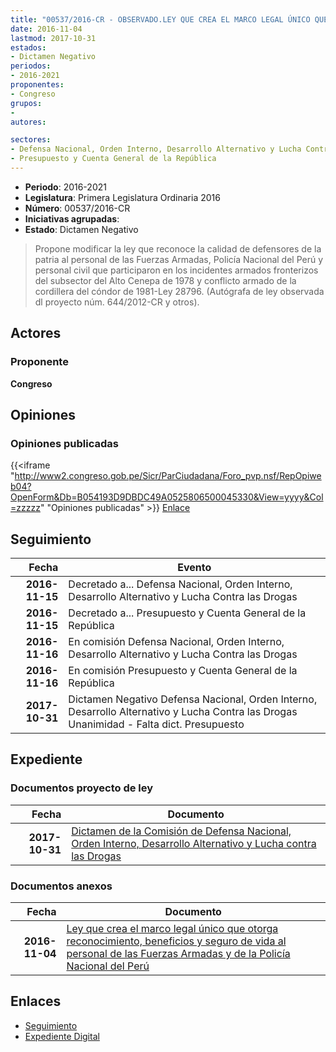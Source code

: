 ```yaml
---
title: "00537/2016-CR - OBSERVADO.LEY QUE CREA EL MARCO LEGAL ÚNICO QUE OTORGA RECONOCIMIENTO, BENEFICIOS Y SEGURO DE VIDA AL PERSONAL DE LAS FUERZAS ARMADAS Y DE LA POLICÍA NACIONAL DEL PERÚ"
date: 2016-11-04
lastmod: 2017-10-31
estados:
- Dictamen Negativo
periodos:
- 2016-2021
proponentes:
- Congreso
grupos:
- 
autores:

sectores:
- Defensa Nacional, Orden Interno, Desarrollo Alternativo y Lucha Contra las Drogas
- Presupuesto y Cuenta General de la República
---
```

- **Periodo**: 2016-2021
- **Legislatura**: Primera Legislatura Ordinaria 2016
- **Número**: 00537/2016-CR
- **Iniciativas agrupadas**: 
- **Estado**: Dictamen Negativo

> Propone modificar la ley que reconoce la calidad de defensores de la patria al personal de las Fuerzas Armadas, Policía Nacional del Perú y personal civil que participaron en los incidentes armados fronterizos del subsector del Alto Cenepa de 1978 y conflicto armado de la cordillera del cóndor de 1981-Ley 28796. (Autógrafa de ley observada dl proyecto núm. 644/2012-CR y otros).


## Actores

### Proponente

**Congreso**

## Opiniones

### Opiniones publicadas

{{<iframe "http://www2.congreso.gob.pe/Sicr/ParCiudadana/Foro_pvp.nsf/RepOpiweb04?OpenForm&Db=B054193D9DBDC49A0525806500045330&View=yyyy&Col=zzzzz" "Opiniones publicadas" >}}
[Enlace](http://www2.congreso.gob.pe/Sicr/ParCiudadana/Foro_pvp.nsf/RepOpiweb04?OpenForm&Db=B054193D9DBDC49A0525806500045330&View=yyyy&Col=zzzzz)


## Seguimiento

| Fecha | Evento |
|------:|--------|
| **2016-11-15** | Decretado a... Defensa Nacional, Orden Interno, Desarrollo Alternativo y Lucha Contra las Drogas |
| **2016-11-15** | Decretado a... Presupuesto y Cuenta General de la República |
| **2016-11-16** | En comisión Defensa Nacional, Orden Interno, Desarrollo Alternativo y Lucha Contra las Drogas |
| **2016-11-16** | En comisión Presupuesto y Cuenta General de la República |
| **2017-10-31** | Dictamen Negativo Defensa Nacional, Orden Interno, Desarrollo Alternativo y Lucha Contra las Drogas Unanimidad - Falta dict. Presupuesto |

## Expediente

### Documentos proyecto de ley

| Fecha | Documento |
|------:|-----------|
| **2017-10-31** | [Dictamen de la Comisión de Defensa Nacional, Orden Interno, Desarrollo Alternativo y Lucha contra las Drogas](http://www.leyes.congreso.gob.pe/Documentos/2016_2021/Dictamenes/Proyectos_de_Ley/00537DC07MAY20171031.pdf) |

### Documentos anexos

| Fecha | Documento |
|------:|-----------|
| **2016-11-04** | [Ley que crea el marco legal único que otorga reconocimiento, beneficios y seguro de vida al personal de las Fuerzas Armadas y de la Policía Nacional del Perú](http://www.leyes.congreso.gob.pe/Documentos/2016_2021/Proyectos_de_Ley_y_de_Resoluciones_Legislativas/PL0053720161104..pdf) |

## Enlaces

- [Seguimiento](http://www2.congreso.gob.pe/Sicr/TraDocEstProc/CLProLey2016.nsf/f7fff46988ca05b1052578e100829cc7/5ceb6e26b9ea1480052580640059c767?OpenDocument)
- [Expediente Digital](http://www2.congreso.gob.pe/Sicr/TraDocEstProc/Expvirt_2011.nsf/visbusqptramdoc1621/00537?opendocument)

